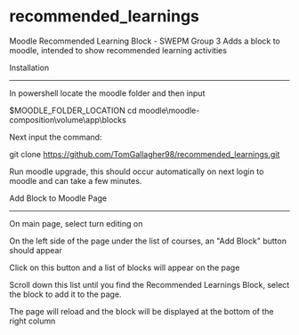 # recommended_learnings
Moodle Recommended Learning Block - SWEPM Group 3
Adds a block to moodle, intended to show recommended learning activities

Installation
_____________________________________________________

In powershell locate the moodle folder and then input

$MOODLE_FOLDER_LOCATION cd moodle\moodle-composition\volume\app\blocks

Next input the command:

git clone https://github.com/TomGallagher98/recommended_learnings.git

Run moodle upgrade, this should occur automatically on next login to moodle and can take a few minutes.

Add Block to Moodle Page
_____________________________________________________

On main page, select turn editing on

On the left side of the page under the list of courses, an "Add Block" button should appear

Click on this button and a list of blocks will appear on the page

Scroll down this list until you find the Recommended Learnings Block, select the block to add it to the page.

The page will reload and the block will be displayed at the bottom of the right column
